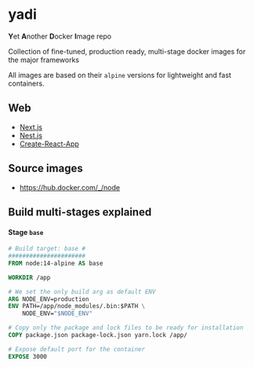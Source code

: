 # yadi

**Y**et **A**nother **D**ocker **I**mage repo

Collection of fine-tuned, production ready, multi-stage docker images for the major frameworks

All images are based on their `alpine` versions for lightweight and fast containers.

## Web

- [Next.js](./web/next.js/)
- [Nest.js](./web/nest.js/)
- [Create-React-App](./web/create-react-app/)

## Source images

- https://hub.docker.com/_/node

## Build multi-stages explained

#### Stage `base`

```Dockerfile
# Build target: base #
######################
FROM node:14-alpine AS base

WORKDIR /app

# We set the only build arg as default ENV
ARG NODE_ENV=production
ENV PATH=/app/node_modules/.bin:$PATH \
    NODE_ENV="$NODE_ENV"

# Copy only the package and lock files to be ready for installation
COPY package.json package-lock.json yarn.lock /app/

# Expose default port for the container
EXPOSE 3000
```
